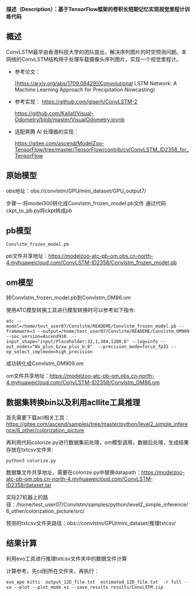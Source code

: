 **描述（Description）：基于TensorFlow框架的卷积长短期记忆实现视觉里程计训练代码** 

<h2 id="概述.md">概述</h2>

ConvLSTM最早由香港科技大学的团队提出，解决序列图片的时空预测问题。本网络的ConvLSTM结构用于处理车载摄像头序列图片，实现一个视觉里程计。

- 参考论文：

    [https://arxiv.org/abs/1709.08429](Convolutional LSTM Network: A Machine Learning Approach for Precipitation Nowcasting)


- 参考实现：
  https://github.com/giserh/ConvLSTM-2
  
  https://github.com/Kallaf/Visual-Odometry/blob/master/VisualOdometry.ipynb


- 适配昇腾 AI 处理器的实现：

  https://gitee.com/ascend/ModelZoo-TensorFlow/tree/master/TensorFlow/contrib/cv/ConvLSTM_ID2358_for_TensorFlow



<h2 id="概述.md">原始模型</h2>

obs地址：obs://convlstm/GPU/mini_dataset/GPU_output7/



步骤一:将model300转化成Convlstm_frozen_model.pb文件
通过代码ckpt_to_pb.py将ckpt转成pb



<h2 id="概述.md">pb模型</h2>

```
Convlstm_frozen_model.pb
```
pb文件共享地址：https://modelzoo-atc-pb-om.obs.cn-north-4.myhuaweicloud.com/ConvLSTM-ID2358/Convlstm_frozen_model.pb



<h2 id="概述.md">om模型</h2>

转Convlstm_frozen_model.pb到Convlstm_OM86.om

使用ATC模型转换工具进行模型转换时可以参考如下指令:
```
atc --model=/home/test_user07/Convlstm/READEME/Convlstm_frozen_model.pb --framework=3 --output=/home/test_user07/Convlstm/READEME/Convlstm_OM909 --soc_version=Ascend910  --input_shape="input/Placeholder:32,1,384,1280,6" --log=info --out_nodes="Wx_plus_b/xw_plus_b:0"  --precision_mode=force_fp32 --op_select_implmode=high_precision
```
成功转化成Convlstm_OM909.om

om文件共享地址：https://modelzoo-atc-pb-om.obs.cn-north-4.myhuaweicloud.com/ConvLSTM-ID2358/Convlstm_OM86.om



<h2 id="概述.md">数据集转换bin以及利用acllite工具推理</h2>

首先需要下载acl相关工具：
https://gitee.com/ascend/samples/tree/master/python/level2_simple_inference/6_other/colorization_picture

再利用代码colorize.py进行数据集前处理，om模型调用，数据后处理，生成结果存放在txtcsv文件夹:

```
python3 colorize.py
```

数据集文件共享地址，需要在colorize.py中替换datapath：https://modelzoo-atc-pb-om.obs.cn-north-4.myhuaweicloud.com/ConvLSTM-ID2358/dataset.tar

实际27机器上的路径：/home/test_user07/Convlstm/samples/python/level2_simple_inference/6_other/colorization_picture/src/

预测的txtcsv文件夹路径：obs://convlstm/GPU/mini_dataset/推理txtcsv/




<h2 id="概述.md">结果计算</h2>

利用evo工具进行推理txtcsv文件夹中的数据文件计算

计算参考，先cd到所在文件夹，再执行：

```
evo_ape kitti  output_12D_file.txt  estimated_12D_file.txt  -r full -va --plot --plot_mode xz --save_results results/ConvLSTM.zip

```








